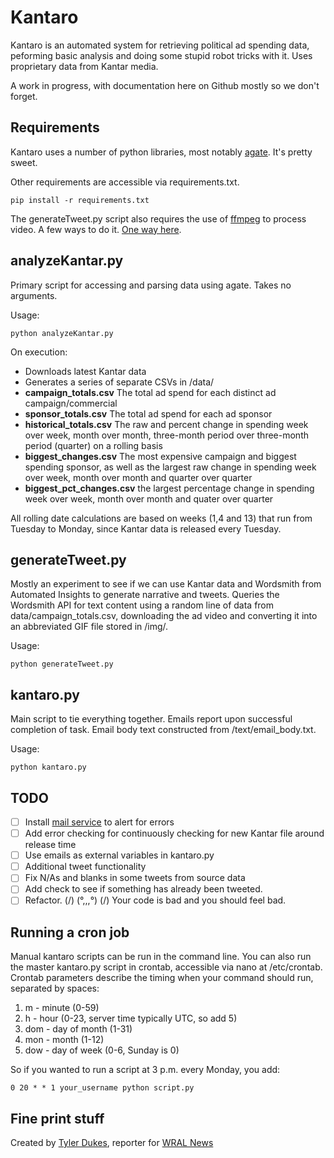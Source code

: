 # Kantaro

Kantaro is an automated system for retrieving political ad spending data, peforming basic analysis and doing some stupid robot tricks with it. Uses proprietary data from Kantar media.

A work in progress, with documentation here on Github mostly so we don't forget.

## Requirements
Kantaro uses a number of python libraries, most notably [agate](https://source.opennews.org/en-US/articles/introducing-agate/). It's pretty sweet.

Other requirements are accessible via requirements.txt.

```
pip install -r requirements.txt
```

The generateTweet.py script also requires the use of [ffmpeg](https://www.ffmpeg.org/) to process video. A few ways to do it. [One way here](http://stackoverflow.com/questions/29125229/how-to-reinstall-ffmpeg-clean-on-ubuntu-14-04).

## analyzeKantar.py

Primary script for accessing and parsing data using agate. Takes no arguments.

Usage:

```
python analyzeKantar.py
```

On execution:

- Downloads latest Kantar data
- Generates a series of separate CSVs in /data/
 - **campaign_totals.csv** The total ad spend for each distinct ad campaign/commercial
 - **sponsor_totals.csv** The total ad spend for each ad sponsor
 - **historical_totals.csv** The raw and percent change in spending week over week, month over month, three-month period over three-month period (quarter) on a rolling basis
 - **biggest_changes.csv** The most expensive campaign and biggest spending sponsor, as well as the largest raw change in spending week over week, month over month and quarter over quarter
 - **biggest_pct_changes.csv** the largest percentage change in spending week over week, month over month and quater over quarter

All rolling date calculations are based on weeks (1,4 and 13) that run from Tuesday to Monday, since Kantar data is released every Tuesday.

## generateTweet.py

Mostly an experiment to see if we can use Kantar data and Wordsmith from Automated Insights to generate narrative and tweets. Queries the Wordsmith API for text content using a random line of data from data/campaign_totals.csv, downloading the ad video and converting it into an abbreviated GIF file stored in /img/.

Usage:

```
python generateTweet.py
```

## kantaro.py

Main script to tie everything together. Emails report upon successful completion of task. Email body text constructed from /text/email_body.txt.

Usage:

```
python kantaro.py
```

## TODO

- [ ] Install [mail service](http://askubuntu.com/questions/222512/cron-info-no-mta-installed-discarding-output-error-in-the-syslog) to alert for errors
- [ ] Add error checking for continuously checking for new Kantar file around release time
- [ ] Use emails as external variables in kantaro.py
- [ ] Additional tweet functionality
- [ ] Fix N/As and blanks in some tweets from source data
- [ ] Add check to see if something has already been tweeted.
- [ ] Refactor. (\/) (°,,,°) (\/) Your code is bad and you should feel bad.

## Running a cron job

Manual kantaro scripts can be run in the command line. You can also run the master kantaro.py script in crontab, accessible via nano at /etc/crontab. Crontab parameters describe the timing when your command should run, separated by spaces:

1. m - minute (0-59)
2. h - hour (0-23, server time typically UTC, so add 5)
3. dom - day of month (1-31)
4. mon - month (1-12)
5. dow - day of week (0-6, Sunday is 0)

So if you wanted to run a script at 3 p.m. every Monday, you add:

```
0 20 * * 1 your_username python script.py
```

## Fine print stuff

Created by [Tyler Dukes](https://github.com/mtdukes), reporter for [WRAL News](https://github.com/wraldata)